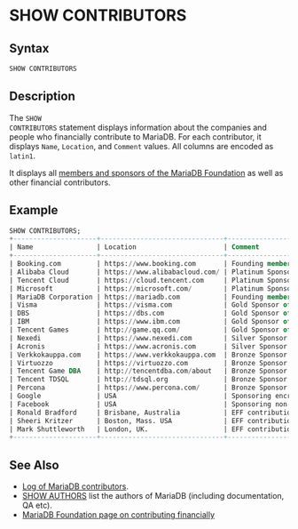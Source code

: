 # SHOW CONTRIBUTORS

## Syntax

```sql
SHOW CONTRIBUTORS
```

## Description

The <code class="highlight fixed" style="white-space:pre-wrap">SHOW CONTRIBUTORS</code> statement displays information about
the companies and people who financially contribute to MariaDB. For each contributor, it displays `Name`, `Location`, and `Comment` values. All columns are encoded as `latin1`.

It displays all [members and sponsors of the MariaDB Foundation](https://mariadb.org/en/supporters) as well as other financial contributors.

## Example

```sql
SHOW CONTRIBUTORS;
+---------------------+-------------------------------+-------------------------------------------------------------+
| Name                | Location                      | Comment                                                     |
+---------------------+-------------------------------+-------------------------------------------------------------+
| Booking.com         | https://www.booking.com       | Founding member, Platinum Sponsor of the MariaDB Foundation |
| Alibaba Cloud       | https://www.alibabacloud.com/ | Platinum Sponsor of the MariaDB Foundation                  |
| Tencent Cloud       | https://cloud.tencent.com     | Platinum Sponsor of the MariaDB Foundation                  |
| Microsoft           | https://microsoft.com/        | Platinum Sponsor of the MariaDB Foundation                  |
| MariaDB Corporation | https://mariadb.com           | Founding member, Platinum Sponsor of the MariaDB Foundation |
| Visma               | https://visma.com             | Gold Sponsor of the MariaDB Foundation                      |
| DBS                 | https://dbs.com               | Gold Sponsor of the MariaDB Foundation                      |
| IBM                 | https://www.ibm.com           | Gold Sponsor of the MariaDB Foundation                      |
| Tencent Games       | http://game.qq.com/           | Gold Sponsor of the MariaDB Foundation                      |
| Nexedi              | https://www.nexedi.com        | Silver Sponsor of the MariaDB Foundation                    |
| Acronis             | https://www.acronis.com       | Silver Sponsor of the MariaDB Foundation                    |
| Verkkokauppa.com    | https://www.verkkokauppa.com  | Bronze Sponsor of the MariaDB Foundation                    |
| Virtuozzo           | https://virtuozzo.com         | Bronze Sponsor of the MariaDB Foundation                    |
| Tencent Game DBA    | http://tencentdba.com/about   | Bronze Sponsor of the MariaDB Foundation                    |
| Tencent TDSQL       | http://tdsql.org              | Bronze Sponsor of the MariaDB Foundation                    |
| Percona             | https://www.percona.com/      | Bronze Sponsor of the MariaDB Foundation                    |
| Google              | USA                           | Sponsoring encryption, parallel replication and GTID        |
| Facebook            | USA                           | Sponsoring non-blocking API, LIMIT ROWS EXAMINED etc        |
| Ronald Bradford     | Brisbane, Australia           | EFF contribution for UC2006 Auction                         |
| Sheeri Kritzer      | Boston, Mass. USA             | EFF contribution for UC2006 Auction                         |
| Mark Shuttleworth   | London, UK.                   | EFF contribution for UC2006 Auction                         |
+---------------------+-------------------------------+-------------------------------------------------------------+
```

## See Also

- [Log of MariaDB contributors](/kb/en/log-of-mariadb-contributions/).
- [SHOW AUTHORS](/sql-statements-structure/sql-statements/administrative-sql-statements/show/show-authors/) list the authors of MariaDB (including documentation, QA etc).
- [MariaDB Foundation page on contributing financially](https://mariadb.org/donate/)